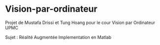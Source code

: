 # Vision-par-ordinateur

Projet de Mustafa Drissi et Tung Hoang pour le cour Vision par Ordinateur UPMC

Sujet : Réalité Augmentée
Implementation en Matlab
